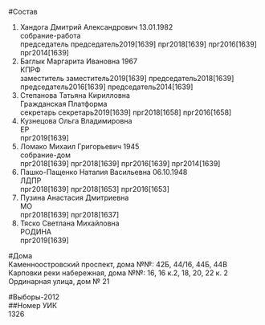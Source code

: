 #Состав  
1. Хандога Дмитрий Александрович 13.01.1982  
    собрание-работа  
    председатель председатель2019[1639] прг2018[1639] прг2016[1639] прг2014[1639]  
2. Баглык Маргарита Ивановна 1967  
    КПРФ  
    заместитель заместитель2019[1639] председатель2018[1639] председатель2016[1639] председатель2014[1639]  
3. Степанова Татьяна Кирилловна  
    Гражданская Платформа  
    секретарь секретарь2019[1639] прг2018[1658] прг2016[1658]  
4. Кузнецова Ольга Владимировна  
    ЕР  
    прг2019[1639]  
5. Ломако Михаил Григорьевич 1945  
    собрание-дом  
    прг2018[1639] прг2018[1639] прг2016[1639] прг2014[1639]  
6. Пашко-Пащенко Наталия Васильевна 06.10.1948  
    ЛДПР  
    прг2018[1639] прг2018[1653] прг2016[1653]  
7. Пузина Анастасия Дмитриевна  
    МО  
    прг2018[1639] прг2018[1637]  
8. Тяско Светлана Михайловна  
    РОДИНА  
    прг2019[1639]  

#Дома  
Каменноостровский проспект, дома №№: 42Б, 44/16, 44Б, 44В Карповки реки набережная, дома №№: 16, 16 к.2, 18, 20, 22 к. 2 Ординарная улица, дом № 21  
  
#Выборы-2012  
##Номер УИК  
1326  
